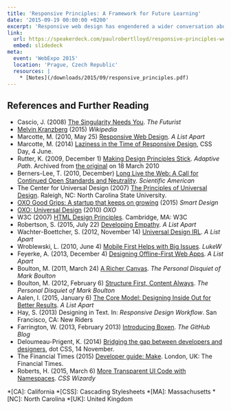 ```yaml
---
title: 'Responsive Principles: A Framework for Future Learning'
date: '2015-09-19 00:00:00 +0200'
excerpt: 'Responsive web design has engendered a wider conversation about how we build products that accommodate an increasing breadth of connected devices. This talk will suggest a framework within which we can model this continuing discussion, and outline the principles needed for our work to better respond to a rapidly changing world.'
link:
  url: https://speakerdeck.com/paulrobertlloyd/responsive-principles-webexpo
  embed: slidedeck
meta:
  event: 'WebExpo 2015'
  location: 'Prague, Czech Republic'
  resources: |
    * [Notes](/downloads/2015/09/responsive_principles.pdf)
---
```

## References and Further Reading

  * Cascio, J. (2008) [The Singularity Needs You](http://www.wfs.org/node/840). <cite>The Futurist</cite>
  * [Melvin Kranzberg](https://en.wikipedia.org/wiki/Melvin_Kranzberg) (2015) <cite>Wikipedia</cite>
  * Marcotte, M. (2010, May 25) [Responsive Web Design](http://alistapart.com/article/responsive-web-design). <cite>A List Apart</cite>
  * Marcotte, M. (2014) [Laziness in the Time of Responsive Design](https://vimeo.com/channels/cssday/106869929), CSS Day, 4 June.
  * Rutter, K. (2009, December 1) [Making Design Principles Stick](http://web.archive.org/web/20100318024044/http://www.adaptivepath.com/ideas/essays/archives/001123.php). <cite>Adaptive Path</cite>. Archived from [the original](http://www.adaptivepath.com/ideas/essays/archives/001123.php) on <time datetime="2002-02-15">18 March 2010</time>
  * Berners-Lee, T. (2010, December) [Long Live the Web: A Call for Continued Open Standards and Neutrality](http://www.scientificamerican.com/article/long-live-the-web/). <cite>Scientific American</cite>
  * The Center for Universal Design (2007) [The Principles of Universal Design](http://ncsu.edu/ncsu/design/cud/about_ud/udprinciplestext.htm). Raleigh, NC: North Carolina State University.
  * [OXO Good Grips: A startup that keeps on growing](http://smartdesignworldwide.com/work/oxo-good-grips/) (2015) <cite>Smart Design</cite>
  * [OXO: Universal Design](http://www.oxo.com/UniversalDesign.aspx) (2010) <cite>OXO</cite>
  * W3C (2007) [HTML Design Principles](http://w3.org/TR/html-design-principles/). Cambridge, MA: W3C
  * Robertson, S. (2015, July 22) [Developing Empathy](alistapart.com/blog/post/developing-empathy). <cite>A List Apart</cite>
  * Wachter-Boettcher, S. (2012, November 14) [Universal Design IRL](http://alistapart.com/article/universal-design-irl). <cite>A List Apart</cite>
  * Wroblewski, L. (2010, June 4) [Mobile First Helps with Big Issues](http://www.lukew.com/ff/entry.asp?1117). <cite>LukeW</cite>
  * Feyerke, A. (2013, December 4) [Designing Offline-First Web Apps](http://alistapart.com/blog/post/practicing-empathy-with-teams). <cite>A List Apart</cite>
  * Boulton, M. (2011, March 24) [A Richer Canvas](http://www.markboulton.co.uk/journal/a-richer-canvas). <cite>The Personal Disquiet of Mark Boulton</cite>
  * Boulton, M. (2012, February 6) [Structure First, Content Always](http://www.markboulton.co.uk/journal/structure-first-content-always). <cite>The Personal Disquiet of Mark Boulton</cite>
  * Aalen, I. (2015, January 6) [The Core Model: Designing Inside Out for Better Results](http://alistapart.com/article/universal-design-irl). <cite>A List Apart</cite>
  * Hay, S. (2013) Designing in Text. In: <cite>Responsive Design Workflow</cite>. San Francisco, CA: New Riders
  * Farrington, W. (2013, February 2013) [Introducing Boxen](https://github.com/blog/1345-introducing-boxen). <cite>The GitHub Blog</cite>
  * Deloumeau-Prigent, K. (2014) [Bridging the gap between developers and designers](https://www.youtube.com/watch?v=ciG-A_1FyVg), dot CSS, 14 November.
  * The Financial Times (2015) [Developer guide: Make](http://financial-times.github.io/next/docs/developer-guide/). London, UK: The Financial Times.
  * Roberts, H. (2015, March 6) [More Transparent UI Code with Namespaces](http://csswizardry.com/2015/03/more-transparent-ui-code-with-namespaces/). <cite>CSS Wizardy</cite>

*[CA]: California
*[CSS]: Cascading Stylesheets
*[MA]: Massachusetts
*[NC]: North Carolina
*[UK]: United Kingdom
